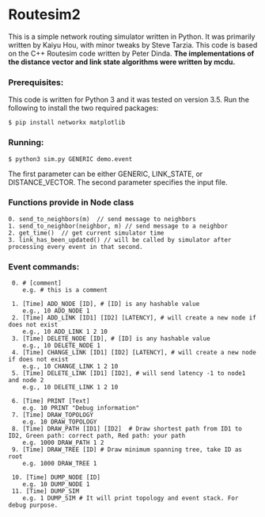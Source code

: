 # Routesim2

This is a simple network routing simulator written in Python.  It was primarily written by Kaiyu Hou, with minor tweaks by Steve Tarzia.  This code is based on the C++ Routesim code written by Peter Dinda. **The implementations of the distance vector and link state algorithms were written by mcdu.**

### Prerequisites:

This code is written for Python 3 and it was tested on version 3.5.  Run the following to install the two required packages:

    $ pip install networkx matplotlib

### Running:

    $ python3 sim.py GENERIC demo.event
    
The first parameter can be either GENERIC, LINK_STATE, or DISTANCE_VECTOR.  The second parameter specifies the input file.
    
### Functions provide in Node class
    0. send_to_neighbors(m)  // send message to neighbors
    1. send_to_neighbor(neighbor, m) // send message to a neighbor
    2. get_time()  // get current simulator time
    3. link_has_been_updated() // will be called by simulator after processing every event in that second.

### Event commands:
     0. # [comment]
        e.g. # this is a comment

     1. [Time] ADD_NODE [ID], # [ID] is any hashable value
        e.g., 10 ADD_NODE 1
     2. [Time] ADD_LINK [ID1] [ID2] [LATENCY], # will create a new node if does not exist
        e.g., 10 ADD_LINK 1 2 10
     3. [Time] DELETE_NODE [ID], # [ID] is any hashable value
        e.g., 10 DELETE_NODE 1
     4. [Time] CHANGE_LINK [ID1] [ID2] [LATENCY], # will create a new node if does not exist
        e.g., 10 CHANGE_LINK 1 2 10
     5. [Time] DELETE_LINK [ID1] [ID2], # will send latency -1 to node1 and node 2
        e.g., 10 DELETE_LINK 1 2 10

     6. [Time] PRINT [Text]
        e.g. 10 PRINT "Debug information"
     7. [Time] DRAW_TOPOLOGY
        e.g. 10 DRAW_TOPOLOGY
     8. [Time] DRAW_PATH [ID1] [ID2]  # Draw shortest path from ID1 to ID2, Green path: correct path, Red path: your path
        e.g. 1000 DRAW_PATH 1 2
     9. [Time] DRAW_TREE [ID] # Draw minimum spanning tree, take ID as root
        e.g. 1000 DRAW_TREE 1

     10. [Time] DUMP_NODE [ID]
        e.g. 10 DUMP_NODE 1
     11. [Time] DUMP_SIM
        e.g. 1 DUMP_SIM # It will print topology and event stack. For debug purpose.

